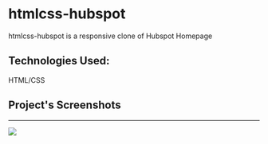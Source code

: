 # htmlcss-hubspot

htmlcss-hubspot is a responsive clone of Hubspot Homepage

## Technologies Used:

HTML/CSS

## Project's Screenshots

<hr></hr>

![](h1.xcf)

